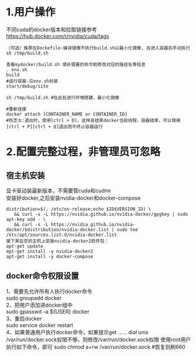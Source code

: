 
# 1.用户操作

不同cuda的docker版本和拉取链接参考  
https://hub.docker.com/r/nvidia/cuda/tags


```
（可选）推荐在Dockefile-编译镜像不执行build.sh以最小化镜像, 在进入容器后手动执行sh /tmp/build.sh  

查看mydocker/build.sh 填补需要的命令和修改对应的路径名等信息
. env.sh
build
#运行容器-见env.sh封装
start/debug/site  

sh /tmp/build.sh #在此处进行环境搭建，最小化镜像

#重新连接  
docker attach [CONTAINER_NAME or CONTAINER_ID]
#热芝士:退出时，使用[ctrl + D]，这样会结束docker当前线程，容器结束，可以使用[ctrl + P][ctrl + Q]退出而不终止容器运行
```


# 2.配置完整过程，非管理员可忽略  
## 宿主机安装
显卡驱动装最新版本，不需要管cuda和cudnn  
安装好docker,之后安装nvidia-docker和docker-compose  
```
distribution=$(. /etc/os-release;echo $ID$VERSION_ID) \
   && curl -s -L https://nvidia.github.io/nvidia-docker/gpgkey | sudo apt-key add - \
   && curl -s -L https://nvidia.github.io/nvidia-docker/$distribution/nvidia-docker.list | sudo tee /etc/apt/sources.list.d/nvidia-docker.list
接下来在您的主机上安装nvidia-docker2软件包：
apt-get update
apt-get install -y nvidia-docker2
apt-get install -y docker-compose
```

## docker命令权限设置
1、需要先允许所有人执行docker命令  
sudo groupadd docker  
2、把用户添加进docker组中  
sudo gpasswd -a ${USER} docker  
3、重启docker  
sudo service docker restart  
4、如果普通用户执行docker命令，如果提示get …… dial unix /var/run/docker.sock权限不够，则修改/var/run/docker.sock权限
使用root用户执行如下命令，即可
sudo chmod a+rw /var/run/docker.sock
#恢复则刷660
